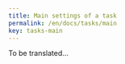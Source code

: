 ```yaml
---
title: Main settings of a task
permalink: /en/docs/tasks/main
key: tasks-main
---
```


To be translated...


